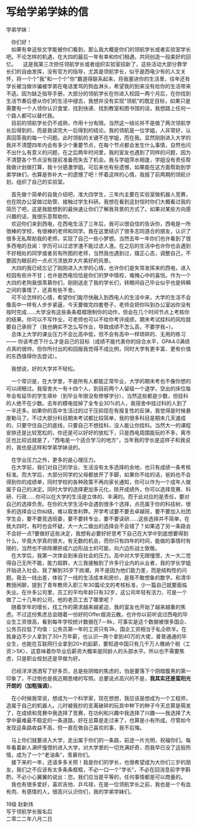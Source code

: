 # 写给学弟学妹的信  
学弟学妹：

&ensp;&ensp;你们好！  
&ensp;&ensp;如果有幸这些文字能被你们看到，那么我大概是你们的领航学长或者实验室学长吧。不论怎样的机遇，在大四的最后一年有幸和你们相遇，共同创造一段美好的回忆。
&ensp;&ensp;这是我第三次担任领航学长或者组织实验室招新了，这些活动大部分靠学长们的自由发挥，没有官方的指导，尤其是领航学长，似乎是西电少有的人文关怀，将一个个"我"和一个个"你"霸道得联系起来，将我塞进你的生活里，往年还有学长被当做诈骗被学弟在电话里骂的狗血淋头，希望我的到来没有给你的生活带来不适。因为缺乏指导手册，大部分的领航学长在你进入校园一两个月后，在你找到生活节奏后便从你们的生活中褪去，我想并没有实现"领航"的既定目标，如果只是需要有一个人领你认识食堂、找到快递、找到教室和图书馆的话，我想路上任何一个路人都可以替代我。  
&ensp;&ensp;目前的领航学长仍不成熟，作用十分有限。当然这一结论并不是做了两次领航学长后得到的，而是我读完大一后得到的结论。我的领航是一位学姐，人非常好，认真回答我的每一个问题。此时领航的关键不在学姐，而在我。显然刚刚进入大学的我并不清楚四年内会有多少个重要节点，在每个节点都会发生什么事情，自然也问不出什么有意义的问题，在之后两年时间里，我的室友也遇到了同样的问题，因为不清楚各个节点没有提前准备而失去了机会。我与学姐萍水相逢，学姐没有责任帮我做计划做打算，我十分感激学姐。可后来也有些遗憾，如果能在这方面帮助到学弟学妹们，也算是弥补大一的遗憾了吧！怀着这样的心情，我报了前两期的领航计划，组织了自己的实验室。  

&ensp;&ensp;首先做个简单的自我介绍吧，准大四学生，三年内主要在实验室做机器人竞赛，也在院办公室做过助管、接触过学生科研。我想在看到这封信时你们大概看过我的简历了吧，这是我能想到的最快速让你们了解我背景的方式了。如果对某些方向感兴趣的话，我很乐意帮助你。  
&ensp;&ensp;欢迎你们来到西电，在西电生活了三年后，我可以很自信的告诉你，西电是一所很棒的学校，有很棒的老师和同学。我在这里结识了很多志同道合的朋友，认识了很多无私帮助我的老师，实现了自己一些小梦想。当然去年一年你们也许看到了很多西电的丑闻：学历可以过滤学渣不能过滤人渣。在之后的生活中也许你也会遇到不好相处的同学或者另有所图的老师，当然我也遇到过，摆正心态，调整自己，不要因为眼前的一点点污渍放弃大片美好的风景。  
&ensp;&ensp;大四的我已经忘记了刚刚进入大学的心情，也许你们是失常发挥来的西电，进入校园有些许不甘；也许是西电恰恰是你们的梦中情校，难掩心中的喜悦。作为一个大四的老狗我很羡慕你们，刚刚送走了我的学长们，转眼间自己毕业似乎也是转瞬之间的事情了，还真有些不舍。  
&ensp;&ensp;可不论怎样的心情，希望你们能尽快融入到西电人的生活中来，大学的生活不会像高中一样有人步步紧逼，今天要做完四套卷子，老师会把你叫到办公室凶你没有按时完成……大学没有这些条条框框限制你的动作，但会在几个时间节点上考核你的结果。你可以不写作业，可老师也可以不给你考评成绩，期末考试挂科的风险就要自己承担了（我也确实不怎么写作业，导致成绩不怎么高，不要学我~）。  
&ensp;&ensp;总体上大学的课业压力不会比高中低，但不会有高中一样琐碎的、无用的练习 —— 你该考虑下什么才是自己的目标（成绩不能代表你的综合水平，GPA4.0满绩点真的很帅，但你所付出的和回报我觉得不成比例，同时大学有更丰富、更有价值的东西值得你去尝试）。  

&ensp;&ensp;我想说，好的大学并不轻松。  

&ensp;&ensp;一个常识是，在大学里，不是所有人都能正常毕业，大学的期末考也不像你想的可以闭眼过。我宿舍大一有十四个人，到目前两个人留级一个退学，空出的床位每年会有延毕的学生填补（到毕业年限没有修够学分），当然这些都是少数，但挂科的人绝不在少数。去年的模电挂掉了全专业30%的人，我宿舍中挂过科的人到了一半还多。如果你的高中生活过的过于压抑现在有报复性的反弹，我觉得是时候悬崖勒马了。不过大部分科目期末考试都比较简单，我的很多科目是期末几天速成的，只要守住自己的底线，只要自己不想挂科，没人能让你挂科。当然大一的课程安排还是比较宽松的，你还是可以好好的放松下，只是西电周围能玩的不多，离市区也比较远就是了，"西电是一个适合学习的地方"，当年我的学长是这样子和我说的，我也是这样和学弟学妹说的。  

&ensp;&ensp;在学业压力之外，更多的是心理压力。  
&ensp;&ensp;在大学前，我们对自己的学业、生活没有太多选择的余地，也只有成绩一条考核标准。而大学后，大部分同学的父母都放开了手脚，如果你不给的话，爸妈也不会得到你的成绩单，同时学校的各种政策不再向家长通知，你可以作为一个成年人做属于自己的决定。同时大学的选择更加多元化，除开成绩外，你可以选择竞赛、科研、行政……你可以在大学的生活是立体的、丰满的。而于此对应的是责任，要对自己的选择负责。在你的大学生活中会遇到很多个选择，点亮属于你的科技树，很多的选择会让你纠结，难以取舍利弊。开学考试要不要去卓越班，要不要加入社团学生会，要不要竞选班委，要不要转专业，要不要读研……这些选择并不简单，在我大四时，有时也会怀疑，大一大二做出的选择会不会错了？如果选了另一条路会不会好一点?要做好这些决定，我想有必要好好思考下自己在大学中到底想要得到什么，毕竟大学真的很大，有无数的机会，而你只有四年的时间，能做的事情时有限的，当然也不排除爆肝成六边形战士的可能，向六边形战士致敬。  
&ensp;&ensp;在大学后，我第一次体会到来自社会的压力。高中对大学无限憧憬，大一大二觉得自己无所不能，能力超群，大三我接触到了许多行业内的从业者，我的学长学姐开始进入社会。我了解到35岁下岗潮，并不是因为他们能力差，而是结构性的问题。我去一线出差，体验了一线的生活成本和房价，是我不敢想象的数字。和清华教授闲聊，提到了青年教师入职三年30篇论文的考核标准，少一篇自己就要面临失业。在许多公司里，员工的平均年龄只有32岁，这公司年轻有活力，可是一个做了二十几年的公司，他的老员工去了哪里呢？  
&ensp;&ensp;随着学年的增长，找工作的需求越来越紧迫，我的室友也开始了越来越重的焦虑。不过这份焦虑总会随着一份好的Offer烟消云散。也许你以前听说过西电的毕业生工资很高，看到每年学校统计数据在7－8k，可事实是这个数据被很多国企、公务员拉低了均值：公务员第一年的工资只有3k，国企工资相当于私企砍半。在我身边不少人拿到了30+万年薪，也认识一两个拿到40万的大佬，普普通通的毕业生，也能在互联网行业拿到20+的起薪，要知道中国只有几千万人缴纳个税（工资＞5K），这意味着你毕业后薪资大概率是同龄人的头部水平。所以也不需要焦虑，只是职业规划还是早做为好。  

&ensp;&ensp;已经洋洋洒洒写了好多页，总是些阴暗的焦虑的，怕是要落下个阴暗腹黑的第一印象了，不过倒也是我近期思绪的写照。总要说点高兴的不是，**我其实还是蛮阳光开朗的（加粗强调）**。  

&ensp;&ensp;在小时候我常说，想成为一个科学家，现在想想，我应该是想成为一个工程师，造属于自己的机器人。儿时被我抄的支离破碎的玩具中种下的种子今天总算是萌发了，在成绩和竞赛中我选择了竞赛，在功利和兴趣中我选择了兴趣——我选择了大学中最难最不稳定的一条道路，好在总算是走过来了，也算是小有所成。尽管如今发现这条路收益不高，但一直在做自己喜欢的事，我不后悔。  

&ensp;&ensp;马上你们就要进入大学，走出属于你们的一条路，前途一片光明，祝福你们。每年看着新人满怀憧憬的进入大学，对大学里的一切充满好奇，而我早已没了这般热情，成为了一个"老油条"，羡慕你们。  
&ensp;&ensp;接下来的一年，还请多多关照！我是你们的学长，也很希望成为大你们三岁的朋友，我们之不应该有太多条条框框，不必一口一个"学长"，不必在回消息前字字斟酌，不必小心翼翼的说出：您。我们应当是平等的，任何事情都是可以商量的。  
&ensp;&ensp;我也有很多爱好，喜欢吉他、乒乓球，在是一位领航学长之前，我也是一个有血有肉、有感情的人，很高兴认识你们，我的学弟学妹们。  

19级 赵新炜  
写于领航学长报名后  
二零二二年八月二日  
